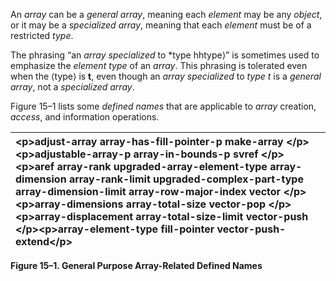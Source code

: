  

An *array* can be a *general array*, meaning each *element* may be any *object*, or it may be a *specialized array*, meaning that each *element* must be of a restricted *type*. 

The phrasing “an *array specialized* to *type hhtype&#10217;” is sometimes used to emphasize the *element type* of an *array*. This phrasing is tolerated even when the &#10216;type&#10217; is **t**, even though an *array specialized* to *type t* is a *general array*, not a *specialized array*. 

Figure 15–1 lists some *defined names* that are applicable to *array* creation, *access*, and information operations. 

|&#60;p&#62;**adjust-array array-has-fill-pointer-p make-array** &#60;/p&#62;&#60;p&#62;**adjustable-array-p array-in-bounds-p svref** &#60;/p&#62;&#60;p&#62;**aref array-rank upgraded-array-element-type array-dimension array-rank-limit upgraded-complex-part-type array-dimension-limit array-row-major-index vector** &#60;/p&#62;&#60;p&#62;**array-dimensions array-total-size vector-pop** &#60;/p&#62;&#60;p&#62;**array-displacement array-total-size-limit vector-push** &#60;/p&#62;&#60;p&#62;**array-element-type fill-pointer vector-push-extend**&#60;/p&#62;|
| :- |


**Figure 15–1. General Purpose Array-Related Defined Names** 



 

 

